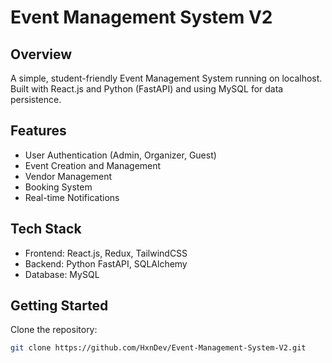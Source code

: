 # Event Management System V2

## Overview
A simple, student-friendly Event Management System running on localhost. Built with React.js and Python (FastAPI) and using MySQL for data persistence.

## Features
- User Authentication (Admin, Organizer, Guest)
- Event Creation and Management
- Vendor Management
- Booking System
- Real-time Notifications

## Tech Stack
- Frontend: React.js, Redux, TailwindCSS
- Backend: Python FastAPI, SQLAlchemy
- Database: MySQL

## Getting Started
Clone the repository:
```bash
git clone https://github.com/HxnDev/Event-Management-System-V2.git
